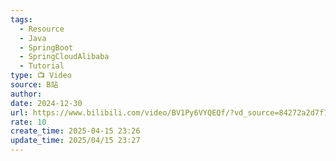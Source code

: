 ```yaml
---
tags:
  - Resource
  - Java
  - SpringBoot
  - SpringCloudAlibaba
  - Tutorial
type: 📺 Video
source: B站
author: 
date: 2024-12-30
url: https://www.bilibili.com/video/BV1Py6VYQEQf/?vd_source=84272a2d7f72158b38778819be5bc6ad
rate: 10
create_time: 2025-04-15 23:26
update_time: 2025/04/15 23:27
---
```

